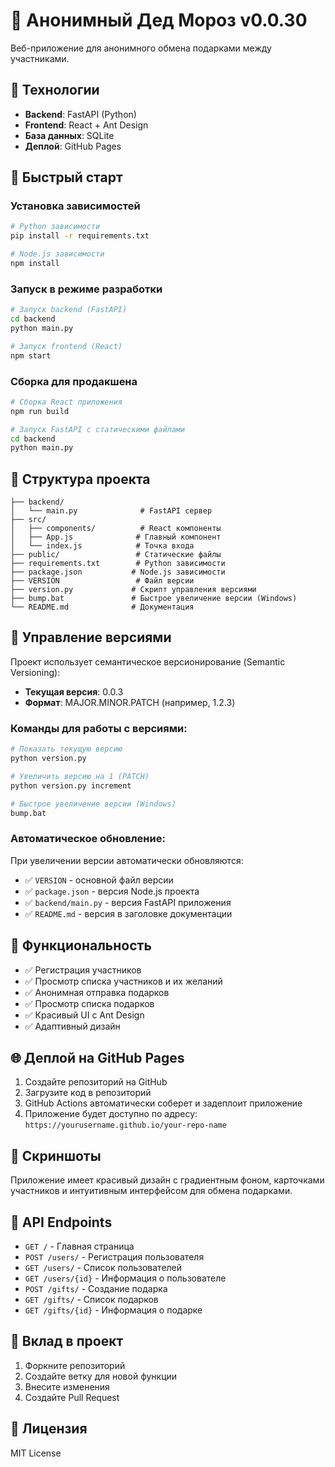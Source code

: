 # 🎅 Анонимный Дед Мороз v0.0.30

Веб-приложение для анонимного обмена подарками между участниками.

## 🚀 Технологии

- **Backend**: FastAPI (Python)
- **Frontend**: React + Ant Design
- **База данных**: SQLite
- **Деплой**: GitHub Pages

## 🚀 Быстрый старт

### Установка зависимостей

```bash
# Python зависимости
pip install -r requirements.txt

# Node.js зависимости
npm install
```

### Запуск в режиме разработки

```bash
# Запуск backend (FastAPI)
cd backend
python main.py

# Запуск frontend (React)
npm start
```

### Сборка для продакшена

```bash
# Сборка React приложения
npm run build

# Запуск FastAPI с статическими файлами
cd backend
python main.py
```

## 📁 Структура проекта

```
├── backend/
│   └── main.py              # FastAPI сервер
├── src/
│   ├── components/          # React компоненты
│   ├── App.js              # Главный компонент
│   └── index.js            # Точка входа
├── public/                 # Статические файлы
├── requirements.txt        # Python зависимости
├── package.json           # Node.js зависимости
├── VERSION                 # Файл версии
├── version.py             # Скрипт управления версиями
├── bump.bat               # Быстрое увеличение версии (Windows)
└── README.md              # Документация
```

## 🔢 Управление версиями

Проект использует семантическое версионирование (Semantic Versioning):

- **Текущая версия**: 0.0.3
- **Формат**: MAJOR.MINOR.PATCH (например, 1.2.3)

### Команды для работы с версиями:

```bash
# Показать текущую версию
python version.py

# Увеличить версию на 1 (PATCH)
python version.py increment

# Быстрое увеличение версии (Windows)
bump.bat
```

### Автоматическое обновление:

При увеличении версии автоматически обновляются:
- ✅ `VERSION` - основной файл версии
- ✅ `package.json` - версия Node.js проекта
- ✅ `backend/main.py` - версия FastAPI приложения
- ✅ `README.md` - версия в заголовке документации

## 🎯 Функциональность

- ✅ Регистрация участников
- ✅ Просмотр списка участников и их желаний
- ✅ Анонимная отправка подарков
- ✅ Просмотр списка подарков
- ✅ Красивый UI с Ant Design
- ✅ Адаптивный дизайн

## 🌐 Деплой на GitHub Pages

1. Создайте репозиторий на GitHub
2. Загрузите код в репозиторий
3. GitHub Actions автоматически соберет и задеплоит приложение
4. Приложение будет доступно по адресу: `https://yourusername.github.io/your-repo-name`

## 🎨 Скриншоты

Приложение имеет красивый дизайн с градиентным фоном, карточками участников и интуитивным интерфейсом для обмена подарками.

## 📝 API Endpoints

- `GET /` - Главная страница
- `POST /users/` - Регистрация пользователя
- `GET /users/` - Список пользователей
- `GET /users/{id}` - Информация о пользователе
- `POST /gifts/` - Создание подарка
- `GET /gifts/` - Список подарков
- `GET /gifts/{id}` - Информация о подарке

## 🤝 Вклад в проект

1. Форкните репозиторий
2. Создайте ветку для новой функции
3. Внесите изменения
4. Создайте Pull Request

## 📄 Лицензия

MIT License

